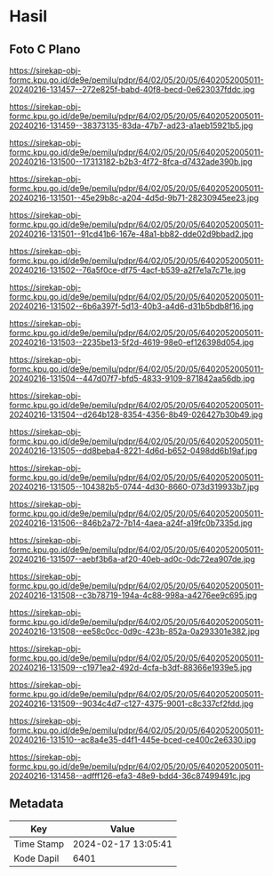 # Hasil

## Foto C Plano

https://sirekap-obj-formc.kpu.go.id/de9e/pemilu/pdpr/64/02/05/20/05/6402052005011-20240216-131457--272e825f-babd-40f8-becd-0e623037fddc.jpg

https://sirekap-obj-formc.kpu.go.id/de9e/pemilu/pdpr/64/02/05/20/05/6402052005011-20240216-131459--38373135-83da-47b7-ad23-a1aeb15921b5.jpg

https://sirekap-obj-formc.kpu.go.id/de9e/pemilu/pdpr/64/02/05/20/05/6402052005011-20240216-131500--17313182-b2b3-4f72-8fca-d7432ade390b.jpg

https://sirekap-obj-formc.kpu.go.id/de9e/pemilu/pdpr/64/02/05/20/05/6402052005011-20240216-131501--45e29b8c-a204-4d5d-9b71-28230945ee23.jpg

https://sirekap-obj-formc.kpu.go.id/de9e/pemilu/pdpr/64/02/05/20/05/6402052005011-20240216-131501--91cd41b6-167e-48a1-bb82-dde02d9bbad2.jpg

https://sirekap-obj-formc.kpu.go.id/de9e/pemilu/pdpr/64/02/05/20/05/6402052005011-20240216-131502--76a5f0ce-df75-4acf-b539-a2f7e1a7c71e.jpg

https://sirekap-obj-formc.kpu.go.id/de9e/pemilu/pdpr/64/02/05/20/05/6402052005011-20240216-131502--6b6a397f-5d13-40b3-a4d6-d31b5bdb8f16.jpg

https://sirekap-obj-formc.kpu.go.id/de9e/pemilu/pdpr/64/02/05/20/05/6402052005011-20240216-131503--2235be13-5f2d-4619-98e0-ef126398d054.jpg

https://sirekap-obj-formc.kpu.go.id/de9e/pemilu/pdpr/64/02/05/20/05/6402052005011-20240216-131504--447d07f7-bfd5-4833-9109-871842aa56db.jpg

https://sirekap-obj-formc.kpu.go.id/de9e/pemilu/pdpr/64/02/05/20/05/6402052005011-20240216-131504--d264b128-8354-4356-8b49-026427b30b49.jpg

https://sirekap-obj-formc.kpu.go.id/de9e/pemilu/pdpr/64/02/05/20/05/6402052005011-20240216-131505--dd8beba4-8221-4d6d-b652-0498dd6b19af.jpg

https://sirekap-obj-formc.kpu.go.id/de9e/pemilu/pdpr/64/02/05/20/05/6402052005011-20240216-131505--104382b5-0744-4d30-8660-073d319933b7.jpg

https://sirekap-obj-formc.kpu.go.id/de9e/pemilu/pdpr/64/02/05/20/05/6402052005011-20240216-131506--846b2a72-7b14-4aea-a24f-a19fc0b7335d.jpg

https://sirekap-obj-formc.kpu.go.id/de9e/pemilu/pdpr/64/02/05/20/05/6402052005011-20240216-131507--aebf3b6a-af20-40eb-ad0c-0dc72ea907de.jpg

https://sirekap-obj-formc.kpu.go.id/de9e/pemilu/pdpr/64/02/05/20/05/6402052005011-20240216-131508--c3b78719-194a-4c88-998a-a4276ee9c695.jpg

https://sirekap-obj-formc.kpu.go.id/de9e/pemilu/pdpr/64/02/05/20/05/6402052005011-20240216-131508--ee58c0cc-0d9c-423b-852a-0a293301e382.jpg

https://sirekap-obj-formc.kpu.go.id/de9e/pemilu/pdpr/64/02/05/20/05/6402052005011-20240216-131509--c1971ea2-492d-4cfa-b3df-88366e1939e5.jpg

https://sirekap-obj-formc.kpu.go.id/de9e/pemilu/pdpr/64/02/05/20/05/6402052005011-20240216-131509--9034c4d7-c127-4375-9001-c8c337cf2fdd.jpg

https://sirekap-obj-formc.kpu.go.id/de9e/pemilu/pdpr/64/02/05/20/05/6402052005011-20240216-131510--ac8a4e35-d4f1-445e-bced-ce400c2e6330.jpg

https://sirekap-obj-formc.kpu.go.id/de9e/pemilu/pdpr/64/02/05/20/05/6402052005011-20240216-131458--adfff126-efa3-48e9-bdd4-36c87499491c.jpg


## Metadata

| Key        | Value               |
| ---------- | ------------------- |
| Time Stamp | 2024-02-17 13:05:41 |
| Kode Dapil | 6401                |



